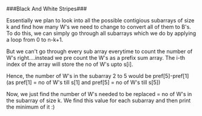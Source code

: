 ###Black And White Stripes###

Essentially we plan to look into all the possible contigious subarrays of size k and find how many W's we need to change to convert all of them to B's. To do this, we can simply go through all subarrays which we do by applying a loop from 0 to n-k+1.

But we can't go through every sub array everytime to count the number of W's right....instead we pre count the W's as a prefix sum array. The i-th index of the array will store the no of W's upto s[i].

Hence, the number of W's in the subarray 2 to 5 would be pref[5]-pref[1] (as pref[1] = no of W's till s[1] and pref[5] = no of W's till s[5])

Now, we just find the number of W's needed to be replaced = no of W's in the subarray of size k. We find this value for each subarray and then print the minimum of it :)